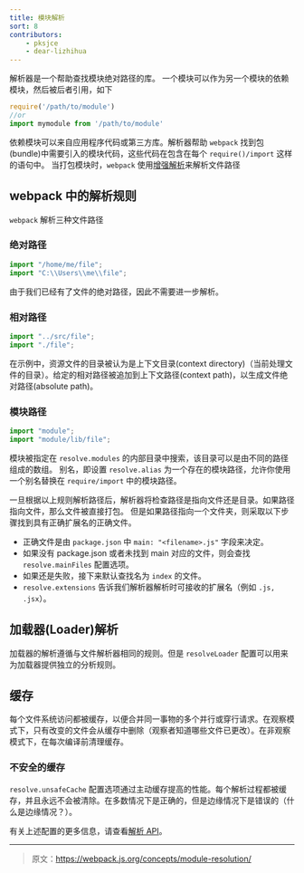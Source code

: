 ```yaml
---
title: 模块解析
sort: 8
contributors:
    - pksjce
    - dear-lizhihua
---
```


解析器是一个帮助查找模块绝对路径的库。
一个模块可以作为另一个模块的依赖模块，然后被后者引用，如下

```js
require('/path/to/module')
//or
import mymodule from '/path/to/module'
```

依赖模块可以来自应用程序代码或第三方库。解析器帮助 `webpack` 找到包(bundle)中需要引入的模块代码，这些代码在包含在每个 `require()/import` 这样的语句中。
当打包模块时，`webpack` 使用[增强解析](https://github.com/webpack/enhanced-resolve)来解析文件路径

## webpack 中的解析规则

`webpack` 解析三种文件路径

### 绝对路径

```js
import "/home/me/file";
import "C:\\Users\\me\\file";
```

由于我们已经有了文件的绝对路径，因此不需要进一步解析。

### 相对路径

```js
import "../src/file";
import "./file";
```

在示例中，资源文件的目录被认为是上下文目录(context directory)（当前处理文件的目录）。给定的相对路径被追加到上下文路径(context path)，以生成文件绝对路径(absolute path)。

### 模块路径

```js
import "module";
import "module/lib/file";
```

模块被指定在 `resolve.modules` 的内部目录中搜索，该目录可以是由不同的路径组成的数组。
别名，即设置 `resolve.alias` 为一个存在的模块路径，允许你使用一个别名替换在 `require/import` 中的模块路径。

一旦根据以上规则解析路径后，解析器将检查路径是指向文件还是目录。如果路径指向文件，那么文件被直接打包。
但是如果路径指向一个文件夹，则采取以下步骤找到具有正确扩展名的正确文件。
* 正确文件是由 `package.json` 中 `main: "<filename>.js"` 字段来决定。
* 如果没有 package.json 或者未找到 main 对应的文件，则会查找 `resolve.mainFiles` 配置选项。
* 如果还是失败，接下来默认查找名为 `index` 的文件。
* `resolve.extensions` 告诉我们解析器解析时可接收的扩展名（例如 `.js, .jsx`）。

## 加载器(Loader)解析

加载器的解析遵循与文件解析器相同的规则。但是 `resolveLoader` 配置可以用来为加载器提供独立的分析规则。

## 缓存

每个文件系统访问都被缓存，以便合并同一事物的多个并行或穿行请求。在观察模式下，只有改变的文件会从缓存中删除（观察者知道哪些文件已更改）。在非观察模式下，在每次编译前清理缓存。

### 不安全的缓存

`resolve.unsafeCache` 配置选项通过主动缓存提高的性能。每个解析过程都被缓存，并且永远不会被清除。在多数情况下是正确的，但是边缘情况下是错误的（什么是边缘情况？）。

有关上述配置的更多信息，请查看[解析 API](/configuration/resolve)。

***

> 原文：https://webpack.js.org/concepts/module-resolution/